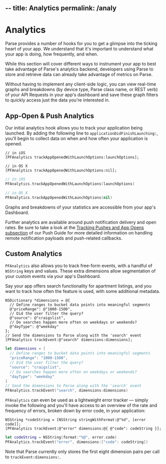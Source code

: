 --
title: Analytics
permalink: /analy
--

# Analytics

Parse provides a number of hooks for you to get a glimpse into the ticking heart of your app. We understand that it's important to understand what your app is doing, how frequently, and when.

While this section will cover different ways to instrument your app to best take advantage of Parse's analytics backend, developers using Parse to store and retrieve data can already take advantage of metrics on Parse.

Without having to implement any client-side logic, you can view real-time graphs and breakdowns (by device type, Parse class name, or REST verb) of your API Requests in your app's dashboard and save these graph filters to quickly access just the data you're interested in.

## App-Open & Push Analytics

Our initial analytics hook allows you to track your application being launched. By adding the following line to `applicationDidFinishLaunching:`, you'll begin to collect data on when and how often your application is opened.

```objc
// in iOS
[PFAnalytics trackAppOpenedWithLaunchOptions:launchOptions];

// in OS X
[PFAnalytics trackAppOpenedWithLaunchOptions:nil];
```
```swift
// in iOS
PFAnalytics.trackAppOpenedWithLaunchOptions(launchOptions)

// in OS X
PFAnalytics.trackAppOpenedWithLaunchOptions(nil)
```

Graphs and breakdowns of your statistics are accessible from your app's Dashboard.

Further analytics are available around push notification delivery and open rates. Be sure to take a look at the [Tracking Pushes and App Opens subsection](/docs/push_guide#receiving-tracking/iOS) of our Push Guide for more detailed information on handling remote notification payloads and push-related callbacks.

## Custom Analytics

`PFAnalytics` also allows you to track free-form events, with a handful of `NSString` keys and values. These extra dimensions allow segmentation of your custom events via your app's Dashboard.

Say your app offers search functionality for apartment listings, and you want to track how often the feature is used, with some additional metadata.

```objc
NSDictionary *dimensions = @{
  // Define ranges to bucket data points into meaningful segments
  @"priceRange": @"1000-1500",
  // Did the user filter the query?
  @"source": @"craigslist",
  // Do searches happen more often on weekdays or weekends?
  @"dayType": @"weekday"
};
// Send the dimensions to Parse along with the 'search' event
[PFAnalytics trackEvent:@"search" dimensions:dimensions];
```
```swift
let dimensions = [
  // Define ranges to bucket data points into meaningful segments
  "priceRange": "1000-1500",
  // Did the user filter the query?
  "source": "craigslist",
  // Do searches happen more often on weekdays or weekends?
  "dayType": "weekday"
]
// Send the dimensions to Parse along with the 'search' event
PFAnalytics.trackEvent("search", dimensions:dimensions)
```

`PFAnalytics` can even be used as a lightweight error tracker — simply invoke the following and you'll have access to an overview of the rate and frequency of errors, broken down by error code, in your application:

```objc
NSString *codeString = [NSString stringWithFormat:@"%d", [error code]];
[PFAnalytics trackEvent:@"error" dimensions:@{ @"code": codeString }];
```
```swift
let codeString = NSString(format:"%@", error.code)
PFAnalytics.trackEvent("error", dimensions:["code": codeString])
```

Note that Parse currently only stores the first eight dimension pairs per call to `trackEvent:dimensions:`.
